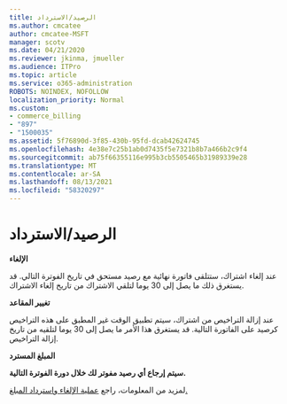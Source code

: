 ```yaml
---
title: الرصيد/الاسترداد
ms.author: cmcatee
author: cmcatee-MSFT
manager: scotv
ms.date: 04/21/2020
ms.reviewer: jkinma, jmueller
ms.audience: ITPro
ms.topic: article
ms.service: o365-administration
ROBOTS: NOINDEX, NOFOLLOW
localization_priority: Normal
ms.custom:
- commerce_billing
- "897"
- "1500035"
ms.assetid: 5f76890d-3f85-430b-95fd-dcab42624745
ms.openlocfilehash: 4e38e7c25b1ab0d7435f5e7321b8b7a466b2c9f4
ms.sourcegitcommit: ab75f66355116e995b3cb5505465b31989339e28
ms.translationtype: MT
ms.contentlocale: ar-SA
ms.lasthandoff: 08/13/2021
ms.locfileid: "58320297"
---
```

# <a name="creditrefund"></a>الرصيد/الاسترداد

**الإلغاء**
  
عند إلغاء اشتراك، ستتلقى فاتورة نهائية مع رصيد مستحق في تاريخ الفوترة التالي. قد يستغرق ذلك ما يصل إلى 30 يوما لتلقي الاشتراك من تاريخ إلغاء الاشتراك.
  
**تغيير المقاعد**
  
عند إزالة التراخيص من اشتراك، سيتم تطبيق الوقت غير المطبق على هذه التراخيص كرصيد على الفاتورة التالية. قد يستغرق هذا الأمر ما يصل إلى 30 يوما لتلقيه من تاريخ إزالة التراخيص.

**المبلغ المسترد**

**سيتم إرجاع أي رصيد مفوتر لك خلال دورة الفوترة التالية.**

لمزيد من المعلومات، راجع [عملية الإلغاء واسترداد المبلغ.](https://docs.microsoft.com/microsoft-365/commerce/subscriptions/cancel-your-subscription) 
